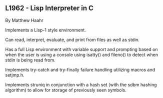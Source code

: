 ## L1962 - Lisp Interpreter in C ##

By Matthew Haahr


Implements a Lisp-1 style environment.

Can read, interpret, evaluate, and print from files as well as stdin.

Has a full Lisp environment with variable support and prompting based on when the user is using a console using isatty() and fileno() to detect when stdin is being read from.

Implements try-catch and try-finally failure handling utilizing macros and setjmp.h.

Implements struniq in conjunction with a hash set (with the sdbm hashing algorithm) to allow for storage of previously seen symbols.
